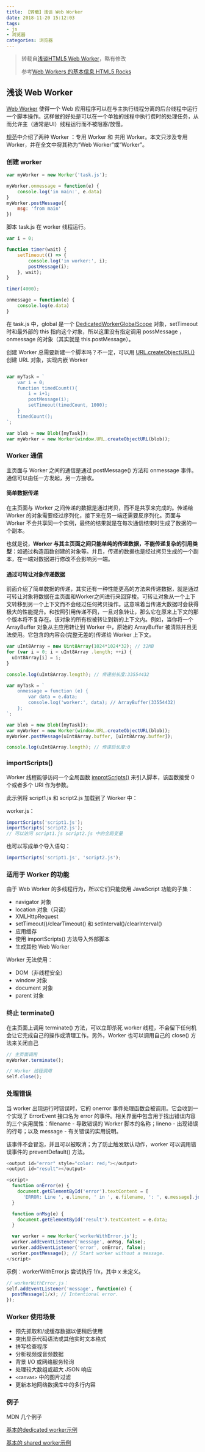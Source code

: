 ```yaml
---
title: 【转载】浅谈 Web Worker
date: 2018-11-20 15:12:03
tags:
- js
- 浏览器
categories: 浏览器
---
```


> 转载自[浅谈HTML5 Web Worker](https://juejin.im/post/59c1b3645188250ea1502e46)，略有修改
> 
> 参考[Web Workers 的基本信息 HTML5 Rocks](https://www.html5rocks.com/zh/tutorials/workers/basics/)


## 浅谈 Web Worker

[Web Worker](https://developer.mozilla.org/zh-CN/docs/Web/API/Web_Workers_API) 使得一个 Web 应用程序可以在与主执行线程分离的后台线程中运行一个脚本操作。这样做的好处是可以在一个单独的线程中执行费时的处理任务，从而允许主（通常是UI）线程运行而不被阻塞/放慢。

[规范](https://html.spec.whatwg.org/multipage/workers.html#workers)中介绍了两种 Worker ：专用 Worker 和 共用 Worker。本文只涉及专用 Worker，并在全文中将其称为“Web Worker”或“Worker”。

### 创建 worker

```javascript
var myWorker = new Worker('task.js');

myWorker.onmessage = function(e) {
    console.log('in main:', e.data)
}
myWorker.postMessage({
    msg: 'from main'
})
```

脚本 task.js 在 worker 线程运行。

```javascript
var i = 0;

function timer(wait) {
    setTimeout(() => {
        console.log('in worker:', i);
        postMessage(i);
    }, wait);
}

timer(4000);

onmessage = function(e) {
    console.log(e.data)
}
```

在 task.js 中，global 是一个 [DedicatedWorkerGlobalScope](https://developer.mozilla.org/zh-CN/docs/Web/API/DedicatedWorkerGlobalScope) 对象，setTimeout 时和最外部的 this 指向这个对象，所以这里没有指定调用 possMessage ，onmessage 的对象（其实就是 this.postMessage）。

创建 Worker 总需要新建一个脚本吗？不一定，可以用 [URL.createObjectURL()](https://developer.mozilla.org/zh-CN/docs/Web/API/URL/createObjectURL) 创建 URL 对象，实现内嵌 Worker

```javascript

var myTask = `
    var i = 0;
    function timedCount(){
        i = i+1;
        postMessage(i);
        setTimeout(timedCount, 1000);
    }
    timedCount();
`;

var blob = new Blob([myTask]);
var myWorker = new Worker(window.URL.createObjectURL(blob));
```

### Worker 通信

主页面与 Worker 之间的通信是通过 postMessage() 方法和 onmessage 事件。通信可以由任一方发起，另一方接收。

#### 简单数据传递

在主页面与 Worker 之间传递的数据是通过拷贝，而不是共享来完成的。传递给 Worker 的对象需要经过序列化，接下来在另一端还需要反序列化。页面与 Worker 不会共享同一个实例，最终的结果就是在每次通信结束时生成了数据的一个副本。

也就是说，**Worker 与其主页面之间只能单纯的传递数据，不能传递复杂的引用类型**：如通过构造函数创建的对象等。并且，传递的数据也是经过拷贝生成的一个副本，在一端对数据进行修改不会影响另一端。

#### 通过可转让对象传递数据

前面介绍了简单数据的传递，其实还有一种性能更高的方法来传递数据，就是通过可转让对象将数据在主页面和Worker之间进行来回穿梭。可转让对象从一个上下文转移到另一个上下文而不会经过任何拷贝操作。这意味着当传递大数据时会获得极大的性能提升。和按照引用传递不同，一旦对象转让，那么它在原来上下文的那个版本将不复存在。该对象的所有权被转让到新的上下文内。例如，当你将一个 ArrayBuffer 对象从主应用转让到 Worker 中，原始的 ArrayBuffer 被清除并且无法使用。它包含的内容会(完整无差的)传递给 Worker 上下文。

```javascript
var uInt8Array = new Uint8Array(1024*1024*32); // 32MB
for (var i = 0; i < uInt8Array .length; ++i) {
  uInt8Array[i] = i;
}

console.log(uInt8Array.length); // 传递前长度:33554432

var myTask = `
    onmessage = function (e) {
        var data = e.data;
        console.log('worker:', data); // ArrayBuffer(33554432)
    };
`;

var blob = new Blob([myTask]);
var myWorker = new Worker(window.URL.createObjectURL(blob));
myWorker.postMessage(uInt8Array.buffer, [uInt8Array.buffer]);

console.log(uInt8Array.length); // 传递后长度:0
```

### importScripts()

Worker 线程能够访问一个全局函数 [improtScripts()](https://developer.mozilla.org/zh-CN/docs/Web/API/WorkerGlobalScope/importScripts) 来引入脚本，该函数接受 0 个或者多个 URI 作为参数。

此示例将 script1.js 和 script2.js 加载到了 Worker 中：

worker.js：

```javascript
importScripts('script1.js');
importScripts('script2.js');
// 可以访问 script1.js script2.js 中的全局变量
```

也可以写成单个导入语句：

```javascript
importScripts('script1.js', 'script2.js');
```

### 适用于 Worker 的功能

由于 Web Worker 的多线程行为，所以它们只能使用 JavaScript 功能的子集：

 - navigator 对象
 - location 对象（只读）
 - XMLHttpRequest
 - setTimeout()/clearTimeout() 和 setInterval()/clearInterval()
 - 应用缓存
 - 使用 importScripts() 方法导入外部脚本
 - 生成其他 Web Worker

Worker 无法使用：

 - DOM（非线程安全）
 - window 对象
 - document 对象
 - parent 对象

### 终止 terminate()

在主页面上调用 terminate() 方法，可以立即杀死 worker 线程，不会留下任何机会让它完成自己的操作或清理工作。另外，Worker 也可以调用自己的 close() 方法来关闭自己

```javascript
// 主页面调用
myWorker.terminate();

// Worker 线程调用
self.close();
```

### 处理错误

当 worker 出现运行时错误时，它的 onerror 事件处理函数会被调用。它会收到一个实现了 ErrorEvent 接口名为 error 的事件。相关界面中包含用于找出错误内容的三个实用属性：filename - 导致错误的 Worker 脚本的名称；lineno - 出现错误的行号；以及 message - 有关错误的实用说明。

该事件不会冒泡，并且可以被取消；为了防止触发默认动作，worker 可以调用错误事件的 preventDefault() 方法。

```javascript
<output id="error" style="color: red;"></output>
<output id="result"></output>

<script>
  function onError(e) {
    document.getElementById('error').textContent = [
      'ERROR: Line ', e.lineno, ' in ', e.filename, ': ', e.message].join('');
  }

  function onMsg(e) {
    document.getElementById('result').textContent = e.data;
  }

  var worker = new Worker('workerWithError.js');
  worker.addEventListener('message', onMsg, false);
  worker.addEventListener('error', onError, false);
  worker.postMessage(); // Start worker without a message.
</script>
```

示例：workerWithError.js 尝试执行 1/x，其中 x 未定义。

```javascript
// workerWithError.js：
self.addEventListener('message', function(e) {
  postMessage(1/x); // Intentional error.
});
```

### Worker 使用场景

 - 预先抓取和/或缓存数据以便稍后使用
 - 突出显示代码语法或其他实时文本格式
 - 拼写检查程序
 - 分析视频或音频数据
 - 背景 I/O 或网络服务轮询
 - 处理较大数组或超大 JSON 响应
 - `<canvas>` 中的图片过滤
 - 更新本地网络数据库中的多行内容

### 例子

MDN 几个例子

[基本的dedicated worker示例](https://github.com/mdn/simple-web-worker)

[基本的 shared worker示例](https://github.com/mdn/simple-shared-worker)
